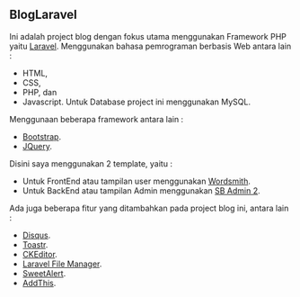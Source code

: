 ## BlogLaravel

Ini adalah project blog dengan fokus utama menggunakan Framework PHP yaitu [Laravel](https://laravel.com). Menggunakan bahasa pemrograman berbasis Web antara lain :
- HTML, 
- CSS, 
- PHP, dan 
- Javascript.
Untuk Database project ini menggunakan MySQL.

Menggunaan beberapa framework antara lain : 
- [Bootstrap](https://getbootstrap.com/).
- [JQuery](https://jquery.com/).

Disini saya menggunakan 2 template, yaitu :
- Untuk FrontEnd atau tampilan user menggunakan [Wordsmith](https://colorlib.com/wp/template/wordsmith/).
- Untuk BackEnd atau tampilan Admin menggunakan [SB Admin 2](https://startbootstrap.com/template-overviews/sb-admin-2/).

Ada juga beberapa fitur yang ditambahkan pada project blog ini, antara lain : 
- [Disqus](https://disqus.com/).
- [Toastr](https://github.com/CodeSeven/toastr).
- [CKEditor](https://github.com/UniSharp/laravel-ckeditor).
- [Laravel File Manager](https://github.com/UniSharp/laravel-filemanager).
- [SweetAlert](https://sweetalert2.github.io/).
- [AddThis](https://www.addthis.com/).

